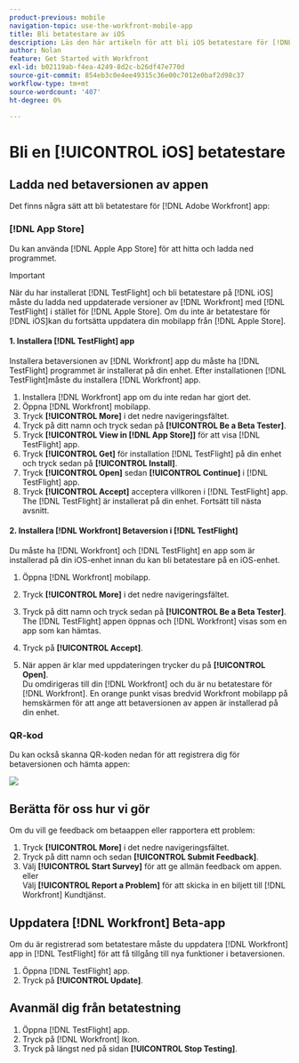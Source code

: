 ```yaml
---
product-previous: mobile
navigation-topic: use-the-workfront-mobile-app
title: Bli betatestare av iOS
description: Läs den här artikeln för att bli iOS betatestare för [!DNL Adobe Workfront] mobilapp.
author: Nolan
feature: Get Started with Workfront
exl-id: b02119ab-f4ea-4249-8d2c-b26df47e770d
source-git-commit: 854eb3c0e4ee49315c36e00c7012e0baf2d98c37
workflow-type: tm+mt
source-wordcount: '407'
ht-degree: 0%

---
```


# Bli en [!UICONTROL iOS] betatestare

## Ladda ned betaversionen av appen

Det finns några sätt att bli betatestare för [!DNL Adobe Workfront] app:

### [!DNL App Store]

Du kan använda [!DNL Apple App Store] för att hitta och ladda ned programmet.

>[!IMPORTANT]
>
>När du har installerat [!DNL TestFlight] och bli betatestare på [!DNL iOS] måste du ladda ned uppdaterade versioner av [!DNL Workfront] med [!DNL TestFlight] i stället för [!DNL Apple Store]. Om du inte är betatestare för [!DNL iOS]kan du fortsätta uppdatera din mobilapp från [!DNL Apple Store].

#### 1. Installera [!DNL TestFlight] app

Installera betaversionen av [!DNL Workfront] app du måste ha [!DNL TestFlight] programmet är installerat på din enhet. Efter installationen [!DNL TestFlight]måste du installera [!DNL Workfront] app.

1. Installera [!DNL Workfront] app om du inte redan har gjort det.
1. Öppna [!DNL Workfront] mobilapp.
1. Tryck **[!UICONTROL More]** i det nedre navigeringsfältet.
1. Tryck på ditt namn och tryck sedan på **[!UICONTROL Be a Beta Tester]**.
1. Tryck **[!UICONTROL View in [!DNL App Store]]** för att visa [!DNL TestFlight] app.
1. Tryck **[!UICONTROL Get]** för installation [!DNL TestFlight] på din enhet och tryck sedan på **[!UICONTROL Install]**.
1. Tryck **[!UICONTROL Open]** sedan **[!UICONTROL Continue]** i [!DNL TestFlight] app.
1. Tryck **[!UICONTROL Accept]** acceptera villkoren i [!DNL TestFlight] app.\
   The [!DNL TestFlight] är installerat på din enhet. Fortsätt till nästa avsnitt.

#### 2. Installera [!DNL Workfront] Betaversion i [!DNL TestFlight]

Du måste ha [!DNL Workfront] och [!DNL TestFlight] en app som är installerad på din iOS-enhet innan du kan bli betatestare på en iOS-enhet.

1. Öppna [!DNL Workfront] mobilapp.
1. Tryck **[!UICONTROL More]** i det nedre navigeringsfältet.
1. Tryck på ditt namn och tryck sedan på **[!UICONTROL Be a Beta Tester]**.\
   The [!DNL TestFlight] appen öppnas och [!DNL Workfront] visas som en app som kan hämtas.

1. Tryck på **[!UICONTROL Accept]**.
1. När appen är klar med uppdateringen trycker du på **[!UICONTROL Open]**.\
   Du omdirigeras till din [!DNL Workfront] och du är nu betatestare för [!DNL Workfront]. En orange punkt visas bredvid Workfront mobilapp på hemskärmen för att ange att betaversionen av appen är installerad på din enhet.

### QR-kod

Du kan också skanna QR-koden nedan för att registrera dig för betaversionen och hämta appen:

![](assets/ios-qr-code-350x397.png)

## Berätta för oss hur vi gör

Om du vill ge feedback om betaappen eller rapportera ett problem:

1. Tryck **[!UICONTROL More]** i det nedre navigeringsfältet.
1. Tryck på ditt namn och sedan **[!UICONTROL Submit Feedback]**.
1. Välj **[!UICONTROL Start Survey]** för att ge allmän feedback om appen.\
   eller\
   Välj **[!UICONTROL Report a Problem]** för att skicka in en biljett till [!DNL Workfront] Kundtjänst.

## Uppdatera [!DNL Workfront] Beta-app

Om du är registrerad som betatestare måste du uppdatera [!DNL Workfront] app in [!DNL TestFlight] för att få tillgång till nya funktioner i betaversionen.

1. Öppna [!DNL TestFlight] app.
1. Tryck på **[!UICONTROL Update]**.

## Avanmäl dig från betatestning

1. Öppna [!DNL TestFlight] app.
1. Tryck på [!DNL Workfront] Ikon.
1. Tryck på längst ned på sidan **[!UICONTROL Stop Testing]**.
